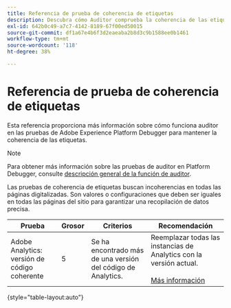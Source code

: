 ```yaml
---
title: Referencia de prueba de coherencia de etiquetas
description: Descubra cómo Auditor comprueba la coherencia de las etiquetas en Adobe Experience Platform Debugger.
exl-id: 642b0c49-a7c7-4142-8189-67f00ed50015
source-git-commit: df1a67e4b6f3d2eaeaba2b8d3c9b1588ee0b1461
workflow-type: tm+mt
source-wordcount: '118'
ht-degree: 38%

---
```


# Referencia de prueba de coherencia de etiquetas

Esta referencia proporciona más información sobre cómo funciona auditor en las pruebas de Adobe Experience Platform Debugger para mantener la coherencia de las etiquetas.

>[!NOTE]
>
>Para obtener más información sobre las pruebas de auditor en Platform Debugger, consulte [descripción general de la función de auditor](./overview.md).

Las pruebas de coherencia de etiquetas buscan incoherencias en todas las páginas digitalizadas. Son valores o configuraciones que deben ser iguales en todas las páginas del sitio para garantizar una recopilación de datos precisa.

| Prueba | Grosor | Criterios | Recomendación |
| --- | --- | --- | --- |
| Adobe Analytics: versión de código coherente | 5 | Se ha encontrado más de una versión del código de Analytics. | Reemplazar todas las instancias de Analytics con la versión actual.<br><br>[Más información](https://experienceleague.adobe.com/docs/analytics/implementation/home.html) |

{style="table-layout:auto"}
